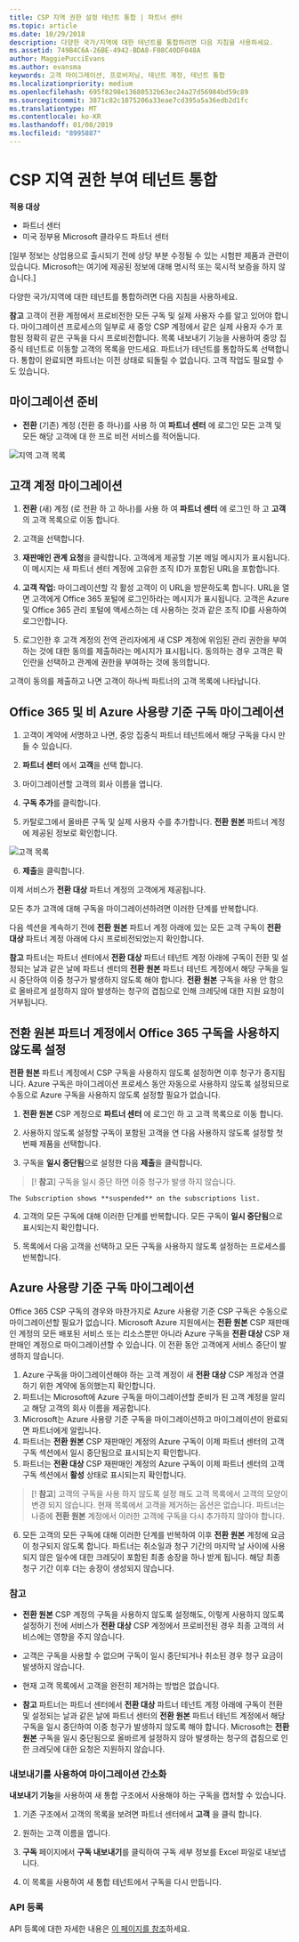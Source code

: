 ```yaml
---
title: CSP 지역 권한 설정 테넌트 통합 | 파트너 센터
ms.topic: article
ms.date: 10/29/2018
description: 다양한 국가/지역에 대한 테넌트를 통합하려면 다음 지침을 사용하세요.
ms.assetid: 749B4C6A-26BE-4942-BDA8-F08C40DF048A
author: MaggiePucciEvans
ms.author: evansma
keywords: 고객 마이그레이션, 프로비저닝, 테넌트 계정, 테넌트 통합
ms.localizationpriority: medium
ms.openlocfilehash: 695f8298e13680532b63ec24a27d56984bd59c89
ms.sourcegitcommit: 3871c82c1075206a33eae7cd395a5a36edb2d1fc
ms.translationtype: MT
ms.contentlocale: ko-KR
ms.lasthandoff: 01/08/2019
ms.locfileid: "8995887"
---
```

# <a name="csp-regional-authorization-tenant-consolidation"></a>CSP 지역 권한 부여 테넌트 통합

**적용 대상**

-  파트너 센터
-  미국 정부용 Microsoft 클라우드 파트너 센터


\[일부 정보는 상업용으로 출시되기 전에 상당 부분 수정될 수 있는 시험판 제품과 관련이 있습니다. Microsoft는 여기에 제공된 정보에 대해 명시적 또는 묵시적 보증을 하지 않습니다.\]

다양한 국가/지역에 대한 테넌트를 통합하려면 다음 지침을 사용하세요.

**참고** 고객이 전환 계정에서 프로비전한 모든 구독 및 실제 사용자 수를 알고 있어야 합니다. 마이그레이션 프로세스의 일부로 새 중앙 CSP 계정에서 같은 실제 사용자 수가 포함된 정확히 같은 구독을 다시 프로비전합니다. 목록 내보내기 기능을 사용하여 중앙 집중식 테넌트로 이동할 고객의 목록을 만드세요. 파트너가 테넌트를 통합하도록 선택합니다. 통합이 완료되면 파트너는 이전 상태로 되돌릴 수 없습니다. 고객 작업도 필요할 수도 있습니다.



## <a name="prepare-for-migration"></a>마이그레이션 준비


-   **전환** (기존) 계정 (전환 중 하나)를 사용 하 여 **파트너 센터** 에 로그인 모든 고객 및 모든 해당 고객에 대 한 프로 비전 서비스를 적어둡니다.

![지역 고객 목록](images/regionalcustomer1.png)

## <a name="migrate-customer-accounts"></a>고객 계정 마이그레이션


1.  **전환** (새) 계정 (로 전환 하 고 하나)를 사용 하 여 **파트너 센터** 에 로그인 하 고 **고객**의 고객 목록으로 이동 합니다.

2.  고객을 선택합니다.

3.  **재판매인 관계 요청**을 클릭합니다. 고객에게 제공할 기본 메일 메시지가 표시됩니다. 이 메시지는 새 파트너 센터 계정에 고유한 조직 ID가 포함된 URL을 포함합니다.

4.  **고객 작업:** 마이그레이션할 각 활성 고객이 이 URL을 방문하도록 합니다. URL을 열면 고객에게 Office 365 포털에 로그인하라는 메시지가 표시됩니다. 고객은 Azure 및 Office 365 관리 포털에 액세스하는 데 사용하는 것과 같은 조직 ID를 사용하여 로그인합니다.

5.  로그인한 후 고객 계정의 전역 관리자에게 새 CSP 계정에 위임된 관리 권한을 부여하는 것에 대한 동의를 제출하라는 메시지가 표시됩니다. 동의하는 경우 고객은 확인란을 선택하고 관계에 권한을 부여하는 것에 동의합니다.

고객이 동의를 제출하고 나면 고객이 하나씩 파트너의 고객 목록에 나타납니다.

## <a name="migrating-office-365-and-non-azure-usage-based-subscriptions"></a>Office 365 및 비 Azure 사용량 기준 구독 마이그레이션


1.  고객이 계약에 서명하고 나면, 중앙 집중식 파트너 테넌트에서 해당 구독을 다시 만들 수 있습니다.

2.  **파트너 센터** 에서 **고객**을 선택 합니다.

3.  마이그레이션할 고객의 회사 이름을 엽니다.

4.  **구독 추가**를 클릭합니다.

5.  카탈로그에서 올바른 구독 및 실제 사용자 수를 추가합니다. **전환 원본** 파트너 계정에 제공된 정보로 확인합니다.

![고객 목록](images/regionalcustomer2.png)

6.  **제출**을 클릭합니다.

이제 서비스가 **전환 대상** 파트너 계정의 고객에게 제공됩니다.

모든 추가 고객에 대해 구독을 마이그레이션하려면 이러한 단계를 반복합니다.

다음 섹션을 계속하기 전에 **전환 원본** 파트너 계정 아래에 있는 모든 고객 구독이 **전환 대상** 파트너 계정 아래에 다시 프로비전되었는지 확인합니다.

**참고** 파트너는 파트너 센터에서 **전환 대상** 파트너 테넌트 계정 아래에 구독이 전환 및 설정되는 날과 같은 날에 파트너 센터의 **전환 원본** 파트너 테넌트 계정에서 해당 구독을 일시 중단하여 이중 청구가 발생하지 않도록 해야 합니다. **전환 원본** 구독을 사용 안 함으로 올바르게 설정하지 않아 발생하는 청구의 겹침으로 인해 크레딧에 대한 지원 요청이 거부됩니다.



## <a name="disabling-the-office-365-subscriptions-under-the-transitioning-from-partner-account"></a>전환 원본 파트너 계정에서 Office 365 구독을 사용하지 않도록 설정


**전환 원본** 파트너 계정에서 CSP 구독을 사용하지 않도록 설정하면 이후 청구가 중지됩니다. Azure 구독은 마이그레이션 프로세스 동안 자동으로 사용하지 않도록 설정되므로 수동으로 Azure 구독을 사용하지 않도록 설정할 필요가 없습니다.

1.  **전환 원본** CSP 계정으로 **파트너 센터** 에 로그인 하 고 고객 목록으로 이동 합니다.

2.  사용하지 않도록 설정할 구독이 포함된 고객을 연 다음 사용하지 않도록 설정할 첫 번째 제품을 선택합니다.
3.  구독을 **일시 중단됨**으로 설정한 다음 **제출**을 클릭합니다.

 >[! **참고**] 구독을 일시 중단 하면 이중 청구가 발생 하지 않습니다.



~~~
The Subscription shows **suspended** on the subscriptions list.
~~~

4.  고객의 모든 구독에 대해 이러한 단계를 반복합니다. 모든 구독이 **일시 중단됨**으로 표시되는지 확인합니다.

5.  목록에서 다음 고객을 선택하고 모든 구독을 사용하지 않도록 설정하는 프로세스를 반복합니다.

## <a name="migrating-azure-usage-based-subscriptions"></a>Azure 사용량 기준 구독 마이그레이션


Office 365 CSP 구독의 경우와 마찬가지로 Azure 사용량 기준 CSP 구독은 수동으로 마이그레이션할 필요가 없습니다. Microsoft Azure 지원에서는 **전환 원본** CSP 재판매인 계정의 모든 배포된 서비스 또는 리소스뿐만 아니라 Azure 구독을 **전환 대상** CSP 재판매인 계정으로 마이그레이션할 수 있습니다. 이 전환 동안 고객에게 서비스 중단이 발생하지 않습니다.

1.  Azure 구독을 마이그레이션해야 하는 고객 계정이 새 **전환 대상** CSP 계정과 연결하기 위한 계약에 동의했는지 확인합니다.
2.  파트너는 Microsoft에 Azure 구독을 마이그레이션할 준비가 된 고객 계정을 알리고 해당 고객의 회사 이름을 제공합니다.
3.  Microsoft는 Azure 사용량 기준 구독을 마이그레이션하고 마이그레이션이 완료되면 파트너에게 알립니다.
4.  파트너는 **전환 원본** CSP 재판매인 계정의 Azure 구독이 이제 파트너 센터의 고객 구독 섹션에서 일시 중단됨으로 표시되는지 확인합니다.
5.  파트너는 **전환 대상** CSP 재판매인 계정의 Azure 구독이 이제 파트너 센터의 고객 구독 섹션에서 **활성** 상태로 표시되는지 확인합니다.

>[! **참고**] 고객의 구독을 사용 하지 않도록 설정 해도 고객 목록에서 고객의 모양이 변경 되지 않습니다. 현재 목록에서 고객을 제거하는 옵션은 없습니다. 파트너는 나중에 **전환 원본** 계정에서 이러한 고객에 구독을 다시 추가하지 않아야 합니다.



6.  모든 고객의 모든 구독에 대해 이러한 단계를 반복하여 이후 **전환 원본** 계정에 요금이 청구되지 않도록 합니다. 파트너는 취소일과 청구 기간의 마지막 날 사이에 사용되지 않은 일수에 대한 크레딧이 포함된 최종 송장을 하나 받게 됩니다. 해당 최종 청구 기간 이후 더는 송장이 생성되지 않습니다.

### <a name="notes"></a>참고

-   **전환 원본** CSP 계정의 구독을 사용하지 않도록 설정해도, 이렇게 사용하지 않도록 설정하기 전에 서비스가 **전환 대상** CSP 계정에서 프로비전된 경우 최종 고객의 서비스에는 영향을 주지 않습니다.

-   고객은 구독을 사용할 수 없으며 구독이 일시 중단되거나 취소된 경우 청구 요금이 발생하지 않습니다.

-   현재 고객 목록에서 고객을 완전히 제거하는 방법은 없습니다.

-   **참고** 파트너는 파트너 센터에서 **전환 대상** 파트너 테넌트 계정 아래에 구독이 전환 및 설정되는 날과 같은 날에 파트너 센터의 **전환 원본** 파트너 테넌트 계정에서 해당 구독을 일시 중단하여 이중 청구가 발생하지 않도록 해야 합니다. Microsoft는 **전환 원본** 구독을 일시 중단됨으로 올바르게 설정하지 않아 발생하는 청구의 겹침으로 인한 크레딧에 대한 요청은 지원하지 않습니다.



### <a name="simplify-migration-using-export"></a>내보내기를 사용하여 마이그레이션 간소화

**내보내기 기능**을 사용하여 새 통합 구조에서 사용해야 하는 구독을 캡처할 수 있습니다.

1.  기존 구조에서 고객의 목록을 보려면 파트너 센터에서 **고객** 을 클릭 합니다.

2.  원하는 고객 이름을 엽니다.

3.  **구독** 페이지에서 **구독 내보내기**를 클릭하여 구독 세부 정보를 Excel 파일로 내보냅니다.

4.  이 목록을 사용하여 새 통합 테넌트에서 구독을 다시 만듭니다.

### <a name="api-registration"></a>API 등록

API 등록에 대한 자세한 내용은 [이 페이지를 참조](https://go.microsoft.com/fwlink/?linkid=847990)하세요.








